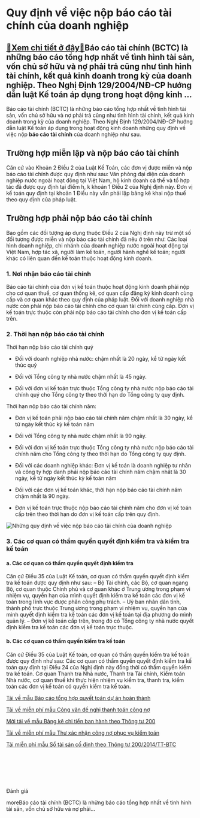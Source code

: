 Quy định về việc nộp báo cáo tài chính của doanh nghiệp
=======================================================

[:gift:Xem chi tiết ở đây:gift:](https://hddtvn.com/quy-dinh-ve-viec-nop-bao-cao-tai-chinh-cua-doanh-nghiep/)Báo cáo tài chính (BCTC) là những báo cáo tổng hợp nhất về tình hình tài sản, vốn chủ sở hữu và nợ phải trả cũng như tình hình tài chính, kết quả kinh doanh trong kỳ của doanh nghiệp. Theo Nghị Định 129/2004/NĐ-CP hướng dẫn luật Kế toán áp dụng trong hoạt động kinh …
---------------------------------------------------------------------------------------------------------------------------------------------------------------------------------------------------------------------------------------------------------------------------

Báo cáo tài chính (BCTC) là những báo cáo tổng hợp nhất về tình hình tài sản, vốn chủ sở hữu và nợ phải trả cũng như tình hình tài chính, kết quả kinh doanh trong kỳ của doanh nghiệp. Theo Nghị Định 129/2004/NĐ-CP hướng dẫn luật Kế toán áp dụng trong hoạt động kinh doanh những quy định về việc nộp **báo cáo tài chính** của doanh nghiệp như sau.


**Trường hợp miễn lập và nộp báo cáo tài chính**
------------------------------------------------


Căn cứ vào Khoản 2 Điều 2 của Luật Kế Toán, các đơn vị được miễn và nộp báo cáo tài chính được quy định như sau: Văn phòng đại diện của doanh nghiệp nước ngoài hoạt động tại Việt Nam, hộ kinh doanh cá thể và tổ hợp tác đã được quy định tại điểm h, k khoản 1 Điều 2 của Nghị định này. Đơn vị kế toán quy định tại khoản 1 Điều này vẫn phải lập bảng kê khai nộp thuế theo quy định của pháp luật.


**Trường hợp phải nộp báo cáo tài chính**
-----------------------------------------


Bao gồm các đối tượng áp dụng thuộc Điều 2 của Nghị định này trừ một số đối tượng được miễn và nộp báo cáo tài chính đã nêu ở trên như: Các loại hình doanh nghiệp, chi nhánh của doanh nghiệp nước ngoài hoạt động tại Việt Nam, hợp tác xã, người làm kế toán, người hành nghề kế toán; người khác có liên quan đến kế toán thuộc hoạt động kinh doanh.


### 1. Nơi nhận báo cáo tài chính


Báo cáo tài chính của đơn vị kế toán thuộc hoạt động kinh doanh phải nộp cho cơ quan thuế, cơ quan thống kê, cơ quan cấp đăng ký kinh doanh cùng cấp và cơ quan khác theo quy định của pháp luật. Đối với doanh nghiệp nhà nước còn phải nộp báo cáo tài chính cho cơ quan tài chính cùng cấp. Đơn vị kế toán trực thuộc còn phải nộp báo cáo tài chính cho đơn vị kế toán cấp trên.


### 2. Thời hạn nộp báo cáo tài chính


Thời hạn nộp báo cáo tài chính quý




* Đối với doanh nghiệp nhà nước: chậm nhất là 20 ngày, kể từ ngày kết thúc quý

* Đối với Tổng công ty nhà nước chậm nhất là 45 ngày.

* Đối với đơn vị kế toán trực thuộc Tổng công ty nhà nước nộp báo cáo tài chính quý cho Tổng công ty theo thời hạn do Tổng công ty quy định.



Thời hạn nộp báo cáo tài chính năm:




* Đơn vị kế toán phải nộp báo cáo tài chính năm chậm nhất là 30 ngày, kể từ ngày kết thúc kỳ kế toán năm

* Đối với Tổng công ty nhà nước chậm nhất là 90 ngày.

* Đối với đơn vị kế toán trực thuộc Tổng công ty nhà nước nộp báo cáo tài chính năm cho Tổng công ty theo thời hạn do Tổng công ty quy định.

* Đối với các doanh nghiệp khác: Đơn vị kế toán là doanh nghiệp tư nhân và công ty hợp danh phải nộp báo cáo tài chính năm chậm nhất là 30 ngày, kể từ ngày kết thúc kỳ kế toán năm

* Đối với các đơn vị kế toán khác, thời hạn nộp báo cáo tài chính năm chậm nhất là 90 ngày.

* Đơn vị kế toán trực thuộc nộp báo cáo tài chính năm cho đơn vị kế toán cấp trên theo thời hạn do đơn vị kế toán cấp trên quy định.



![Những quy định về việc nộp báo cáo tài chính của doanh nghiệp](https://hddtvn.com/wp-content/uploads/2021/01/2-2-1024x681-1.jpg)


### **3. Các cơ quan có thẩm quyền quyết định kiểm tra và kiểm tra kế toán**


#### a. Các cơ quan có thẩm quyền quyết định kiểm tra


Căn cứ Điều 35 của Luật Kế toán, cơ quan có thẩm quyền quyết định kiểm tra kế toán được quy định như sau: – Bộ Tài chính, các Bộ, cơ quan ngang Bộ, cơ quan thuộc Chính phủ và cơ quan khác ở Trung ương trong phạm vi nhiệm vụ, quyền hạn của mình quyết định kiểm tra kế toán các đơn vị kế toán trong lĩnh vực được phân công phụ trách. – Uỷ ban nhân dân tỉnh, thành phố trực thuộc Trung ương trong phạm vi nhiệm vụ, quyền hạn của mình quyết định kiểm tra kế toán các đơn vị kế toán tại địa phương do mình quản lý. – Đơn vị kế toán cấp trên, trong đó có Tổng công ty nhà nước quyết định kiểm tra kế toán các đơn vị kế toán trực thuộc.


#### b. Các cơ quan có thẩm quyền kiểm tra kế toán


Căn cứ Điều 35 của Luật Kế toán, cơ quan có thẩm quyền kiểm tra kế toán được quy định như sau: Các cơ quan có thẩm quyền quyết định kiểm tra kế toán quy định tại Điều 24 của Nghị định này đồng thời có thẩm quyền kiểm tra kế toán. Cơ quan Thanh tra Nhà nước, Thanh tra Tài chính, Kiểm toán Nhà nước, cơ quan thuế khi thực hiện nhiệm vụ kiểm tra, thanh tra, kiểm toán các đơn vị kế toán có quyền kiểm tra kế toán.


[Tải về mẫu Báo cáo tổng hợp quyết toán dự án hoàn thành](https://ketoan.vn/12861/tai-ve-mau-bao-cao-tong-hop-quyet-toan-du-an-hoan-thanh/)


[Tải về miễn phí mẫu Công văn đề nghị thanh toán công nợ](https://ketoan.vn/12684/tai-ve-mien-phi-mau-cong-van-de-nghi-thanh-toan-cong-no/)


[Mời tải về mẫu Bảng kê chi tiền ban hành theo Thông tư 200](https://ketoan.vn/12564/moi-tai-ve-mau-bang-ke-chi-tien-ban-hanh-theo-thong-tu-200/)


[Tải về miễn phí mẫu Thư xác nhận công nợ phục vụ kiểm toán](#)


[Tải miễn phí mẫu Sổ tài sản cố định theo Thông tư 200/2014/TT-BTC](#)


 


 


 








































Đánh giá


moreBáo cáo tài chính (BCTC) là những báo cáo tổng hợp nhất về tình hình tài sản, vốn chủ sở hữu và nợ phải…

